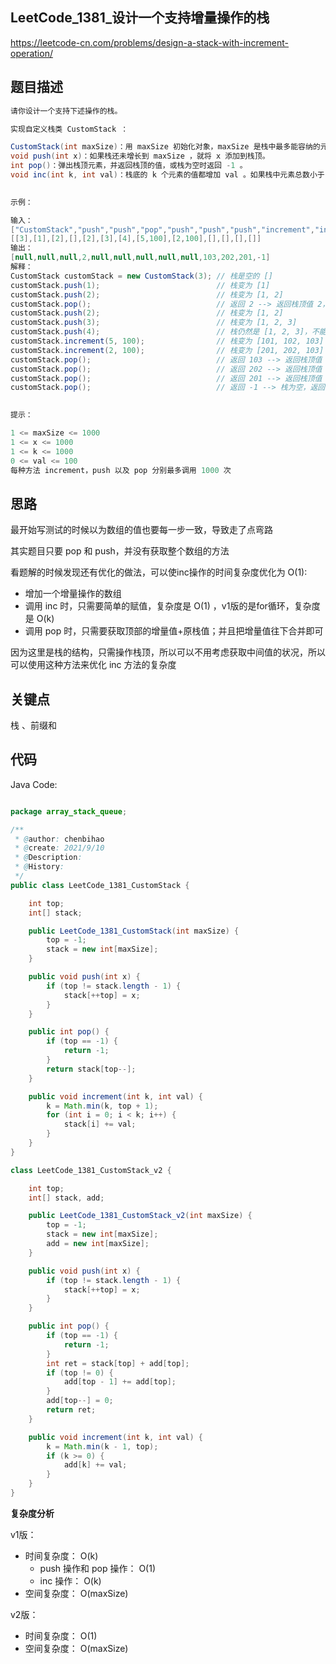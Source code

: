 
## LeetCode_1381_设计一个支持增量操作的栈

https://leetcode-cn.com/problems/design-a-stack-with-increment-operation/

## 题目描述

``` java
请你设计一个支持下述操作的栈。

实现自定义栈类 CustomStack ：

CustomStack(int maxSize)：用 maxSize 初始化对象，maxSize 是栈中最多能容纳的元素数量，栈在增长到 maxSize 之后则不支持 push 操作。
void push(int x)：如果栈还未增长到 maxSize ，就将 x 添加到栈顶。
int pop()：弹出栈顶元素，并返回栈顶的值，或栈为空时返回 -1 。
void inc(int k, int val)：栈底的 k 个元素的值都增加 val 。如果栈中元素总数小于 k ，则栈中的所有元素都增加 val 。
 

示例：

输入：
["CustomStack","push","push","pop","push","push","push","increment","increment","pop","pop","pop","pop"]
[[3],[1],[2],[],[2],[3],[4],[5,100],[2,100],[],[],[],[]]
输出：
[null,null,null,2,null,null,null,null,null,103,202,201,-1]
解释：
CustomStack customStack = new CustomStack(3); // 栈是空的 []
customStack.push(1);                          // 栈变为 [1]
customStack.push(2);                          // 栈变为 [1, 2]
customStack.pop();                            // 返回 2 --> 返回栈顶值 2，栈变为 [1]
customStack.push(2);                          // 栈变为 [1, 2]
customStack.push(3);                          // 栈变为 [1, 2, 3]
customStack.push(4);                          // 栈仍然是 [1, 2, 3]，不能添加其他元素使栈大小变为 4
customStack.increment(5, 100);                // 栈变为 [101, 102, 103]
customStack.increment(2, 100);                // 栈变为 [201, 202, 103]
customStack.pop();                            // 返回 103 --> 返回栈顶值 103，栈变为 [201, 202]
customStack.pop();                            // 返回 202 --> 返回栈顶值 202，栈变为 [201]
customStack.pop();                            // 返回 201 --> 返回栈顶值 201，栈变为 []
customStack.pop();                            // 返回 -1 --> 栈为空，返回 -1
 

提示：

1 <= maxSize <= 1000
1 <= x <= 1000
1 <= k <= 1000
0 <= val <= 100
每种方法 increment，push 以及 pop 分别最多调用 1000 次
```

## 思路
最开始写测试的时候以为数组的值也要每一步一致，导致走了点弯路

其实题目只要 pop 和 push，并没有获取整个数组的方法

看题解的时候发现还有优化的做法，可以使inc操作的时间复杂度优化为 O(1):

* 增加一个增量操作的数组
* 调用 inc 时，只需要简单的赋值，复杂度是 O(1) ，v1版的是for循环，复杂度是 O(k)
* 调用 pop 时，只需要获取顶部的增量值+原栈值；并且把增量值往下合并即可

因为这里是栈的结构，只需操作栈顶，所以可以不用考虑获取中间值的状况，所以可以使用这种方法来优化 inc 方法的复杂度

## 关键点

栈 、前缀和

## 代码

Java Code:

```java

package array_stack_queue;

/**
 * @author: chenbihao
 * @create: 2021/9/10
 * @Description:
 * @History:
 */
public class LeetCode_1381_CustomStack {

    int top;
    int[] stack;

    public LeetCode_1381_CustomStack(int maxSize) {
        top = -1;
        stack = new int[maxSize];
    }

    public void push(int x) {
        if (top != stack.length - 1) {
            stack[++top] = x;
        }
    }

    public int pop() {
        if (top == -1) {
            return -1;
        }
        return stack[top--];
    }

    public void increment(int k, int val) {
        k = Math.min(k, top + 1);
        for (int i = 0; i < k; i++) {
            stack[i] += val;
        }
    }
}

class LeetCode_1381_CustomStack_v2 {

    int top;
    int[] stack, add;

    public LeetCode_1381_CustomStack_v2(int maxSize) {
        top = -1;
        stack = new int[maxSize];
        add = new int[maxSize];
    }

    public void push(int x) {
        if (top != stack.length - 1) {
            stack[++top] = x;
        }
    }

    public int pop() {
        if (top == -1) {
            return -1;
        }
        int ret = stack[top] + add[top];
        if (top != 0) {
            add[top - 1] += add[top];
        }
        add[top--] = 0;
        return ret;
    }

    public void increment(int k, int val) {
        k = Math.min(k - 1, top);
        if (k >= 0) {
            add[k] += val;
        }
    }
}


```


**复杂度分析**

v1版：
- 时间复杂度： O(k)
  - push 操作和 pop 操作： O(1) 
  - inc 操作： O(k)
- 空间复杂度： O(maxSize)

v2版：
- 时间复杂度： O(1)
- 空间复杂度： O(maxSize)
